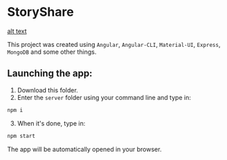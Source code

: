 # StoryShare

[alt text](https://cloud.netlifyusercontent.com/assets/344dbf88-fdf9-42bb-adb4-46f01eedd629/68dd54ca-60cf-4ef7-898b-26d7cbe48ec7/10-dithering-opt.jpg)

This project was created using <code>Angular</code>, <code>Angular-CLI</code>, <code>Material-UI</code>, <code>Express</code>, <code>MongoDB</code> and some other things.

<h2>Launching the app:</h2>

1. Download this folder.
2. Enter the <code>server</code> folder using your command line and type in:
```bash
npm i
```
3. When it's done, type in:
```bash
npm start
```
The app will be automatically opened in your browser.
